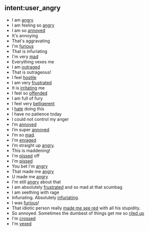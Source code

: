 ## intent:user_angry
- I am [angry](Mood)
- I am feeling so [angry](Mood)
- I am so [annoyed](Mood)
- It's annoying
- That's aggravating
- I'm [furious](Mood)
- That is infuriating 
- I'm very [mad](Mood)
- Everything vexes me
- I am [outraged](Mood)
- That is outrageous!
- I feel [hostile](Mood)
- I am very [frustrated](Mood)
- It is [irritating](Mood) me
- I feel so [offended](Mood)
- I am full of fury
- I feel very [belligerent](Mood)
- I [hate](Mood) doing this
- I have no patience today
- I could not control my anger
- I’m [annoyed](Mood)
- I’m super [annoyed](Mood)
- I’m so [mad](Mood). 
- I'm [enraged](Mood)
- I’m straight up [angry](Mood).
- This is maddening!
- I'm [pissed](Mood) off
- I'm [pissed](Mood)
- You bet I'm [angry](Mood)
- That made me [angry](Mood)
- U made me [angry](Mood)
- I'm still [angry](Mood) about that
- I am absolutely [frustrated](Mood) and so mad at that scumbag
- I am seething with rage
- Infuriating. Absolutely [infuriating](Mood).
- I was [furious](Mood)!
- That idiotic person really [made me see red](Mood) with all his stupidity.
- So annoyed. Sometimes the dumbest of things get me so [riled up](Mood)
- I'm [crossed](Mood)
- I'm [vexed](Mood)
